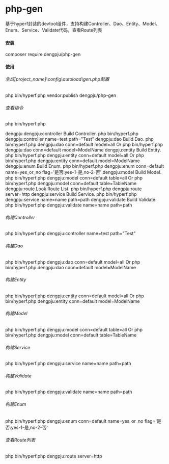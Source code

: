 # php-gen
基于hyperf封装的devtool组件，支持构建Controller、Dao、Entity、Model、Enum、Service、Validate代码，查看Route列表

#### 安装
composer require dengpju/php-gen

#### 使用

###### 生成[project_name]\config\autoload\gen.php配置
php bin/hyperf.php vendor:publish dengpju/php-gen


###### 查看指令
php bin/hyperf.php 

dengpju
  dengpju:controller  Build Controller.   php bin/hyperf.php dengpju:controller name=test path="Test"
  dengpju:dao         Build Dao.          php bin/hyperf.php dengpju:dao conn=default model=all Or php bin/hyperf.php dengpju:dao conn=default model=ModelName
  dengpju:entity      Build Entity.       php bin/hyperf.php dengpju:entity conn=default model=all Or php bin/hyperf.php dengpju:entity conn=default model=ModelName
  dengpju:enum        Build Enum.         php bin/hyperf.php dengpju:enum conn=default name=yes_or_no flag='是否:yes-1-是,no-2-否'
  dengpju:model       Build Model.        php bin/hyperf.php dengpju:model conn=default table=all Or php bin/hyperf.php dengpju:model conn=default table=TableName
  dengpju:route       Look Route List.    php bin/hyperf.php dengpju:route server=http
  dengpju:service     Build Service.      php bin/hyperf.php dengpju:service name=name path=path
  dengpju:validate    Build Validate.     php bin/hyperf.php dengpju:validate name=name path=path

###### 构建Controller
php bin/hyperf.php dengpju:controller name=test path="Test"

###### 构建Dao
php bin/hyperf.php dengpju:dao conn=default model=all 
Or 
php bin/hyperf.php dengpju:dao conn=default model=ModelName

###### 构建Entity
php bin/hyperf.php dengpju:entity conn=default model=all 
Or 
php bin/hyperf.php dengpju:entity conn=default model=ModelName

###### 构建Model
php bin/hyperf.php dengpju:model conn=default table=all 
Or 
php bin/hyperf.php dengpju:model conn=default table=TableName

###### 构建Service
php bin/hyperf.php dengpju:service name=name path=path

###### 构建Validate
php bin/hyperf.php dengpju:validate name=name path=path

###### 构建Enum
php bin/hyperf.php dengpju:enum conn=default name=yes_or_no flag='是否:yes-1-是,no-2-否'

###### 查看Route列表
php bin/hyperf.php dengpju:route server=http

